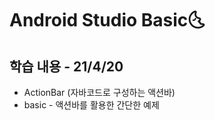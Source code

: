 # Android Studio Basic:last_quarter_moon_with_face:

## 학습 내용 - 21/4/20

- ActionBar (자바코드로 구성하는 액션바)
- basic - 액션바를 활용한 간단한 예제